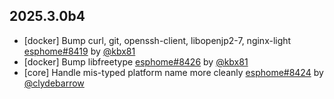 ## 2025.3.0b4

- [docker] Bump curl, git, openssh-client, libopenjp2-7, nginx-light [esphome#8419](https://github.com/esphome/esphome/pull/8419) by [@kbx81](https://github.com/kbx81)
- [docker] Bump libfreetype [esphome#8426](https://github.com/esphome/esphome/pull/8426) by [@kbx81](https://github.com/kbx81)
- [core] Handle mis-typed platform name more cleanly [esphome#8424](https://github.com/esphome/esphome/pull/8424) by [@clydebarrow](https://github.com/clydebarrow)

